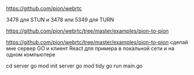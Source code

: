 https://github.com/pion/webrtc

3478 для STUN и 3478 или 5349 для TURN

https://github.com/pion/webrtc/tree/master/examples/pion-to-pion

https://github.com/pion/webrtc/tree/master/examples/pion-to-pion сделай мне сервер GO и клиент React для примера в локальной сети и на одном компьютере



cd server
go mod init server
go mod tidy
go run main.go


